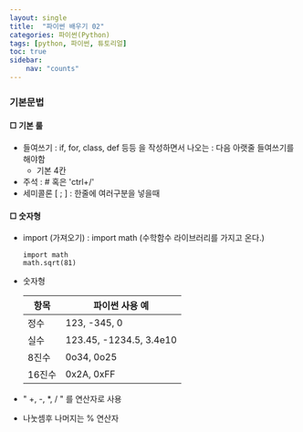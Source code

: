 ```yaml
---
layout: single
title:  "파이썬 배우기 02"
categories: 파이썬(Python)
tags: [python, 파이썬, 튜토리얼]
toc: true
sidebar:
    nav: "counts"
---
```


### 기본문법

#### □ 기본 룰

- 들여쓰기 : if, for, class, def 등등 을 작성하면서 나오는 : 다음 아랫줄 들여쓰기를 해야함
  - 기본 4칸
- 주석 : # 혹은 'ctrl+/'
- 세미콜론 [ ; ] : 한줄에 여러구분을 넣을때

#### □ 숫자형
- import (가져오기) : import math (수학함수 라이브러리를 가지고 온다.)
   ```
   import math
   math.sqrt(81)
   ```

- 숫자형

    |항목  |  파이썬 사용 예 |
    |---|----|
    |정수   |  123, -345, 0 |
    |실수   |  123.45, -1234.5, 3.4e10 |
    |8진수  |  0o34, 0o25 |
    |16진수 |  0x2A, 0xFF |

- " +, -, *, / " 를 연산자로 사용
- 나눗셈후 나머지는 % 연산자


